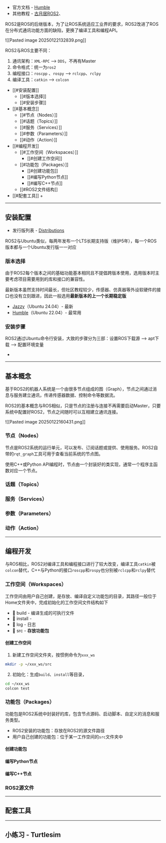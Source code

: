 + 官方文档 - [Humble](https://docs.ros.org/en/humble)
+ 其他教程 - [古月居ROS2](https://www.bilibili.com/video/BV16B4y1Q7jQ/)、

ROS2是ROS的后继版本，为了让ROS系统适应工业界的要求，ROS2改进了ROS在分布式通讯功能方面的缺陷，更换了编译工具和编程API。

![[Pasted image 20250122132839.png]]

ROS2与ROS主要不同：

1. 通讯架构：`XML-RPC` --> `DDS`，不再有Master
2. 命令格式：统一为`ros2`
3. 编程接口：`roscpp` 、`rospy` --> `rclcpp`、`rclpy`
4. 编译工具：`catkin` --> `colcon`

+ [[#安装配置]]
	+ [[#版本选择]]
	+ [[#安装步骤]]
+ [[#基本概念]]
	+ [[#节点（Nodes）]]
	+ [[#话题（Topics）]]
	+ [[#服务（Services）]]
	+ [[#参数（Parameters）]]
	+ [[#动作（Action）]]
+ [[#编程开发]]
	+ [[#工作空间（Workspaces）]]
		+ [[#创建工作空间]]
	+ [[#功能包（Packages）]]
		+ [[#创建功能包]]
		+ [[#编写Python节点]]
		+ [[#编写C++节点]]
	+ [[#ROS2文件结构]]
+ [[#配套工具]]
	+ 

---
## 安装配置

+ 发行版列表 - [Distributions](https://docs.ros.org/en/humble/Releases.html)

ROS2与Ubuntu类似，每两年发布一个LTS长期支持版（维护5年），每一个ROS版本都与一个Ubuntu发行版一一对应

### 版本选择

由于ROS2每个版本之间的基础功能基本相同且不提倡跨版本使用，选用版本时主要考虑项目需要用到的库和接口的兼容性。

最新版本虽然支持时间最长，但社区教程较少，传感器、仿真器等外设软硬件的接口也没有立刻跟进，因此一般选用**最新版本的上一个长期稳定版**

+ [Jazzy](https://docs.ros.org/en/jazzy/Installation.html)（Ubuntu 24.04）- 最新
+ [Humble](https://docs.ros.org/en/humble/Installation/Ubuntu-Install-Debs.html)（Ubuntu 22.04）- 最常用

### 安装步骤

ROS2通过Ubuntu命令行安装，大致的步骤分为三部：设置ROS下载源 --> apt下载 --> 配置环境变量

+ 


---
## 基本概念

基于ROS2的机器人系统是一个由很多节点组成的图（Graph），节点之间通过消息与服务建立通讯，传递传感器数据、控制命令等数据流。

ROS2的基本概念与ROS相似，只是节点的注册与连接不再需要启动Master，只要系统中配置好ROS2，节点之间随时可以互相建立通讯连接。

![[Pasted image 20250122160431.png]]

### 节点（Nodes）

节点是ROS2系统的运行单元，可以发布、订阅话题或提供、使用服务。ROS2自带的`rqt_graph`工具可用于查看当前系统的节点图。



使用C++或Python API编程时，节点由一个封装好的类实现，通常一个程序主函数对应一个节点。





### 话题（Topics）




### 服务（Services）


### 参数（Parameters）


### 动作（Action）


---
## 编程开发

与ROS相比，ROS2对编译工具和编程接口进行了较大改变，编译工具`catkin`被`colcon`替代，C++与Python的接口`roscpp`和`rospy`也分别被`rclcpp`和`rclpy`替代

### 工作空间（Workspaces）

工作空间由用户自己创建，是存放、编译自定义功能包的目录，其路径一般位于Home文件夹中，完成初始化的工作空间文件结构如下

+ 📁 build - 编译生成的可执行文件
+ 📁 install - 
+ 📁 log - 日志
+ 📁 src - **存放功能包**

#### 创建工作空间

1. 新建工作空间文件夹，按惯例命令为`xxx_ws`

```bash
mkdir -p ~/xxx_ws/src
```

2. 初始化：生成`build`、`install`等目录，

```bash
cd ~/xxx_ws
colcon test
```

### 功能包（Packages）

功能包是ROS2系统中封装好的库，包含节点源码、启动脚本、自定义的消息和服务类型。

+ ROS2安装的功能包：存放在ROS2的源文件路径
+ 用户自己创建的功能包：位于某一工作空间的`src`文件夹中

#### 创建功能包




#### 编写Python节点



#### 编写C++节点







### ROS2源文件






---
## 配套工具





---
## 小练习 - Turtlesim
